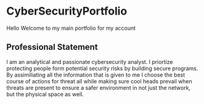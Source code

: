 # CyberSecurityPortfolio
Hello Welcome to my main portfolio for my account 
<br>
<h2>Professional Statement</h2>
<!--
Strengths:
programming
communication
problem solving
Values:
protecting people
creating a safer environment
what most interest me about the field of cybersecurity>
the ability to cultivate and maintain a safer network or even physical environment for people, since i've been a victim of a cyber attack.
Who is the audience for my professional statement?
cybersecurity recruiters, employers
In what ways can my Strength, values, and interest in Cybersecurity support the security goals of various organizations?
my programming skills helps me be able to build reusable programms that can help with security control, and audits. While my problem solving skills can be used to be able to better protect or respond against security risks. While my communication skills allows me to be able to build not just chemistry with my group and cultivate a better safer environment, but also to be able to inform others about my ideas.
-->
I am an analytical and passionate cybersecurity analyst. I priortize protecting people form potential security risks by building secure programs. By assimiliating all the information that is given to me I choose the best course of actions for threat all while making sure cool heads prevail when threats are present to ensure a safer environment in not just the network, but the physical space as well.
